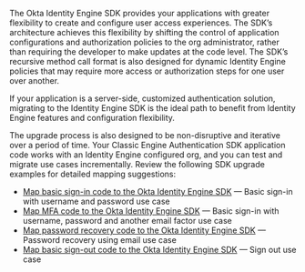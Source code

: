 The Okta Identity Engine SDK provides your applications with greater flexibility to create and configure user access experiences. The SDK’s architecture achieves this flexibility by shifting the control of application configurations and authorization policies to the org administrator, rather than requiring the developer to make updates at the code level. The SDK’s recursive method call format is also designed for dynamic Identity Engine policies that may require more access or authorization steps for one user over another.

If your application is a server-side, customized authentication solution, migrating to the Identity Engine SDK is the ideal path to benefit from Identity Engine features and configuration flexibility.

The upgrade process is also designed to be non-disruptive and iterative over a period of time. Your Classic Engine Authentication SDK application code works with an Identity Engine configured org, and you can test and migrate use cases incrementally. Review the following SDK upgrade examples for detailed mapping suggestions:

* [Map basic sign-in code to the Okta Identity Engine SDK](#map-basic-sign-in-code-to-the-okta-identity-engine-sdk) &mdash; Basic sign-in with username and password use case
* [Map MFA code to the Okta Identity Engine SDK](#map-MFA-code-to-the-okta-identity-engine-sdk) &mdash; Basic sign-in with username, password and another email factor use case
* [Map password recovery code to the Okta Identity Engine SDK](#map-password-recovery-code-to-the-okta-identity-engine-sdk) &mdash; Password recovery using email use case
* [Map basic sign-out code to the Okta Identity Engine SDK](#map-basic-sign-out-code-to-the-okta-identity-engine-sdk) &mdash; Sign out use case
